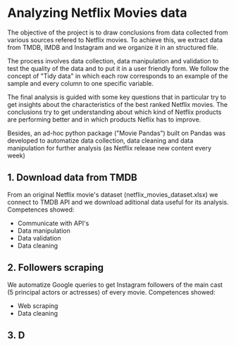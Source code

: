 # Analyzing Netflix Movies data

The objective of the project is to draw conclusions from data collected from various sources refered to Netflix movies. To achieve this, we extract data from TMDB, IMDB and Instagram and we organize it in an structured file.

The process involves data collection, data manipulation and validation to test the quality of the data and to put it in a user friendly form. We follow the concept of "Tidy data" in which each row corresponds to an example of the sample and every column to one specific variable.

The final analysis is guided with some key questions that in particular try to get insights about the characteristics of the best ranked Netflix movies. The conclusions try to get understanding about which kind of Netflix products are performing better and in which products Neflix has to improve.

Besides, an ad-hoc python package ("Movie Pandas") built on Pandas was developed to automatize data collection, data cleaning and data manipulation for further analysis (as Netflix release new content every week)

## 1. Download data from TMDB

From an original Netflix movie's dataset (netflix_movies_dataset.xlsx) we connect to TMDB API and we download aditional data useful for its analysis.
Competences showed:
- Communicate with API's
- Data manipulation
- Data validation
- Data cleaning

## 2. Followers scraping

We automatize Google queries to get Instagram followers of the main cast (5 principal actors or actresses) of every movie. 
Competences showed:
- Web scraping
- Data cleaning

## 3. D
